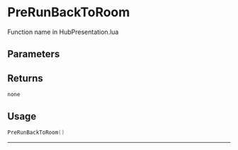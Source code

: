 # PreRunBackToRoom

Function name in HubPresentation.lua

## Parameters

## Returns

`none`

## Usage

```lua
PreRunBackToRoom()
```

---
